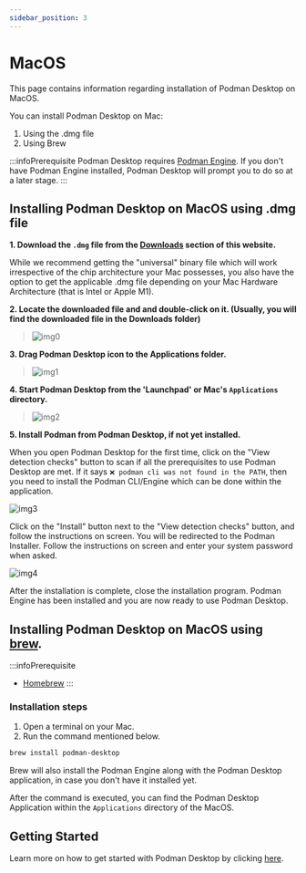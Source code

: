 ```yaml
---
sidebar_position: 3
---
```


# MacOS

This page contains information regarding installation of Podman Desktop on MacOS. 

You can install Podman Desktop on Mac:

1. Using the .dmg file 
2. Using Brew

:::infoPrerequisite
Podman Desktop requires [Podman Engine](https://docs.podman.io/en/latest/index.html). If you don't have Podman Engine installed, Podman Desktop will prompt you to do so at a later stage.
:::

## Installing Podman Desktop on MacOS using .dmg file

**1. Download the `.dmg` file from the [Downloads](/downloads/macos) section of this website.**

While we recommend getting the "universal" binary file which will work irrespective of the chip architecture your Mac possesses, you also have the option to get the applicable .dmg file depending on your Mac Hardware Architecture (that is Intel or Apple M1).

**2. Locate the downloaded file and and double-click on it. (Usually, you will find the downloaded file in the Downloads folder)**

> ![img0](img/download-dmg.png)

**3. Drag Podman Desktop icon to the Applications folder.**

> ![img1](img/click-and-drag.png)

**4. Start Podman Desktop from the 'Launchpad' or Mac's `Applications` directory.**

> ![img2](img/podman-desktop-app.png)

**5. Install Podman from Podman Desktop, if not yet installed.** 

When you open Podman Desktop for the first time, click on the "View detection checks" button to scan if all the prerequisites to use Podman Desktop are met. If it says `❌ podman cli was not found in the PATH`, then you need to install the Podman CLI/Engine which can be done within the application. 

![img3](img/pd-before-podman.png)

Click on the "Install" button next to the "View detection checks" button, and follow the instructions on screen. 
You will be redirected to the Podman Installer. Follow the instructions on screen and enter your system password when asked.

![img4](img/system-pass.png)

After the installation is complete, close the installation program. Podman Engine has been installed and you are now ready to use Podman Desktop.

## Installing Podman Desktop on MacOS using [brew](https://brew.sh/).

:::infoPrerequisite
- [Homebrew](https://brew.sh/)
:::

### Installation steps

1. Open a terminal on your Mac.
2. Run the command mentioned below.

```sh
brew install podman-desktop
```

Brew will also install the Podman Engine along with the Podman Desktop application, in case you don't have it installed yet. 

After the command is executed, you can find the Podman Desktop Application within the `Applications` directory of the MacOS.

## Getting Started

Learn more on how to get started with Podman Desktop by clicking [here](/docs/getting-started/getting-started).


